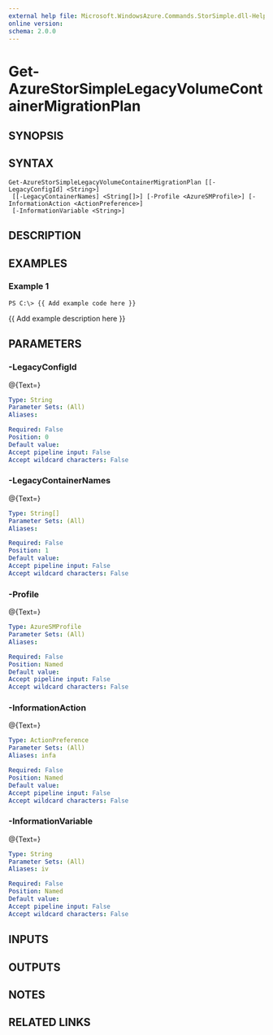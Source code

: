 ```yaml
---
external help file: Microsoft.WindowsAzure.Commands.StorSimple.dll-Help.xml
online version: 
schema: 2.0.0
---
```


# Get-AzureStorSimpleLegacyVolumeContainerMigrationPlan
## SYNOPSIS

## SYNTAX

```
Get-AzureStorSimpleLegacyVolumeContainerMigrationPlan [[-LegacyConfigId] <String>]
 [[-LegacyContainerNames] <String[]>] [-Profile <AzureSMProfile>] [-InformationAction <ActionPreference>]
 [-InformationVariable <String>]
```

## DESCRIPTION

## EXAMPLES

### Example 1
```
PS C:\> {{ Add example code here }}
```

{{ Add example description here }}

## PARAMETERS

### -LegacyConfigId
@{Text=}

```yaml
Type: String
Parameter Sets: (All)
Aliases: 

Required: False
Position: 0
Default value: 
Accept pipeline input: False
Accept wildcard characters: False
```

### -LegacyContainerNames
@{Text=}

```yaml
Type: String[]
Parameter Sets: (All)
Aliases: 

Required: False
Position: 1
Default value: 
Accept pipeline input: False
Accept wildcard characters: False
```

### -Profile
@{Text=}

```yaml
Type: AzureSMProfile
Parameter Sets: (All)
Aliases: 

Required: False
Position: Named
Default value: 
Accept pipeline input: False
Accept wildcard characters: False
```

### -InformationAction
@{Text=}

```yaml
Type: ActionPreference
Parameter Sets: (All)
Aliases: infa

Required: False
Position: Named
Default value: 
Accept pipeline input: False
Accept wildcard characters: False
```

### -InformationVariable
@{Text=}

```yaml
Type: String
Parameter Sets: (All)
Aliases: iv

Required: False
Position: Named
Default value: 
Accept pipeline input: False
Accept wildcard characters: False
```

## INPUTS

## OUTPUTS

## NOTES

## RELATED LINKS

